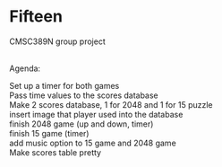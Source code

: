 # Fifteen
CMSC389N group project<br /><br />


Agenda: <br />

Set up a timer for both games <br />
Pass time values to the scores database <br />
Make 2 scores database, 1 for 2048 and 1 for 15 puzzle <br />
insert image that player used into the database <br />
finish 2048 game (up and down, timer) <br />
finish 15 game (timer) <br />
add music option to 15 game and 2048 game <br />
Make scores table pretty <br />
